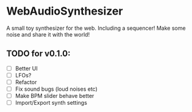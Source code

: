 # WebAudioSynthesizer

A small toy synthesizer for the web. Including a sequencer! Make some noise and share it with the world!

## TODO for v0.1.0:
- [ ] Better UI
- [ ] LFOs?
- [ ] Refactor
- [ ] Fix sound bugs (loud noises etc)
- [ ] Make BPM slider behave better
- [ ] Import/Export synth settings
